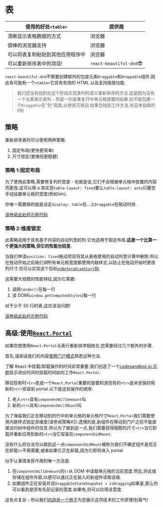 # 表

| 使用的好处`<table>`              | 提供商                  |
| -------------------------------- | ----------------------- |
| 清晰显示表格数据的方式           | 浏览器                  |
| 很棒的浏览器支持                 | 浏览器                  |
| 可以将表复制粘贴到其他应用程序中 | 浏览器                  |
| 可以重新排序表中的项目!          | `react-beautiful-dnd`😎 |

`react-beautiful-dnd`不需要创建额外的包装元素`Draggable`和`Droppable`组件.因此有可能有一个`<table>`它具有有效的 HTML 以及支持拖放功能.

> 我们还没有找到在这个阶段实现表列的语义重新排序的方法.这是因为没有一个元素表示表列 - 而是一列是重复行中单元格放置的结果.如不能包裹一个`Draggable`在"列"周围,以使其可拖动.如果您找到工作方法,欢迎本指南的 PR!

## 策略

重新排序表时可以使用两种策略.

1.  固定布局(更快更简单)
2.  尺寸锁定(更慢但更稳健)

### 策略 1:固定布局

为了使用此策略,需要修复列的宽度 - 也就是说,它们不会根据单元格中放置的内容而更改.这可以用 a 来实现`table-layout: fixed`要么`table-layout: auto`只要您手动设置单元格的宽度(例如`50%`).

你唯一需要做的就是设定`display: table`在...上`Draggable`在拖动时排.

[请参阅此处的示例代码](https://react-beautiful-dnd.netlify.com/?selectedKind=Tables&selectedStory=with%20fixed%20width%20columns&full=0&addons=1&stories=1&panelRight=0&addonPanel=storybook%2Factions%2Factions-panel)

### 策略 2:维度锁定

此策略适用于具有基于内容的自动列宽的列.它也适用于固定布局.**这是一个比第一个更强大的策略,但它的性能也较差.**

当我们申请`position: fixed`拖动项目将其从表格使用的自动列宽计算中删除.所以在拖动开始之前我们*锁*所有单元格宽度都使用内联样式,以防止在拖动开始时更改列尺寸.你可以实现这个目标[`onBeforeDragStart`钩](docs/guides/hooks.md).

这需要大规模的性能特征,因为它需要:

1.  调用`render()`在每一行
2.  读 DOM(`window.getComputedStyles`)每一行

对于少于 50 行的表,这应该没问题!

[请参阅此处的示例代码](https://react-beautiful-dnd.netlify.com/?selectedKind=Tables&selectedStory=with%20dimension%20locking&full=0&addons=1&stories=1&panelRight=0&addonPanel=storybook%2Factions%2Factions-panel)

## 高级:使用[`React.Portal`](https://reactjs.org/docs/portals.html)

如果你想使用`React.Portal`与表行重新排序相结合,您需要经过几个额外的步骤.

首先,请阅读我们的内容[使用门户模式](docs/patterns/using-a-portal.md)熟悉这种方法.

了解 React 中挂载/卸载操作的时间非常重要.我们创造了一个[codesandbox.io 示例](https://codesandbox.io/s/nkl52y1wn0)显示进出时间时挂载时间如何工作`React.Portal`.

移动现有时`<tr>`变成一个`React.Portal`重要的是要知道现有的`<tr>`是未安装的和新的`<tr>`安装到 portal.以下是这些操作的顺序:

1.  老人`<tr>`具有`componentWillUnmount`叫
2.  新的`<tr>`具有`componentWillMount`叫

为了保留我们正在移动到的行中的单元格的单元格尺寸`React.Portal`我们需要使用内联样式锁定其维度(请参阅策略#2).遗憾的是,新组件在移动到门户之前不能直接访问树中组件的信息.所以为了做到这一点,我们需要获得细胞的尺寸`<tr>`当它卸载并重新应用到新的`<tr>`当它安装在`componentDidMount`.

没有什么好办法可以做到这一点`componentDidMount`被称为我们不确定组件是否正在卸载`tr`不再需要,或者如果它正在卸载,因为它即将进入 portal.

似乎让事情发挥作用的唯一方法是:

1.  在`componentWillUnmount`的`tr`从 DOM 中读取单元格的当前宽度.然后,将此值存储在组件外部,以便可以通过正在装入的新组件读取该值.
2.  如果组件正在安装并且`DraggableStateSnapshot > isDragging`如果是,那么你可以看到是否有先前记录的宽度.如果有,则可以应用该宽度.

这有点复杂 - 所以我们[创造另一个例子](https://react-beautiful-dnd.netlify.com/?selectedKind=Tables&selectedStory=with%20portal&full=0&addons=1&stories=1&panelRight=0&addonPanel=storybook%2Factions%2Factions-panel)为您展示这项技术的工作原理!别客气!
